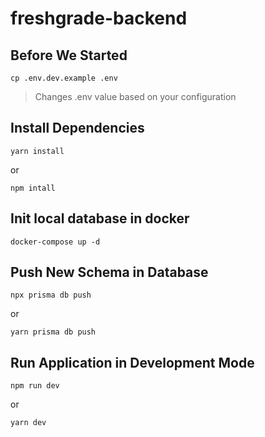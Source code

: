 # freshgrade-backend
## Before We Started
```
cp .env.dev.example .env
```
> Changes .env value based on your configuration
## Install Dependencies
```
yarn install
```
or
```
npm intall
```
## Init local database in docker
```
docker-compose up -d
```
## Push New Schema in Database
```
npx prisma db push
```
or
```
yarn prisma db push
```
## Run Application in Development Mode
```
npm run dev
```
or
```
yarn dev
```